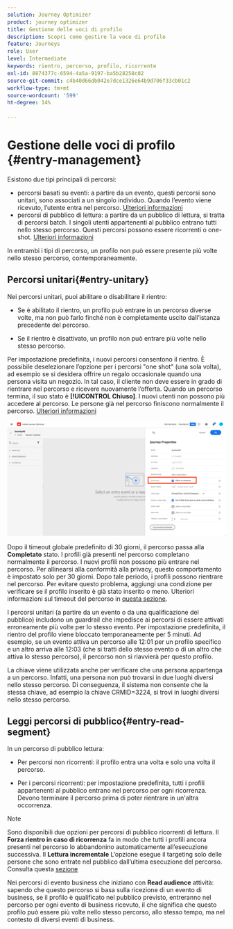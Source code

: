 ```yaml
---
solution: Journey Optimizer
product: journey optimizer
title: Gestione delle voci di profilo
description: Scopri come gestire la voce di profilo
feature: Journeys
role: User
level: Intermediate
keywords: rientro, percorso, profilo, ricorrente
exl-id: 8874377c-6594-4a5a-9197-ba5b28258c02
source-git-commit: c4b40d66db042e7dce1326e64b9d706f33cb01c2
workflow-type: tm+mt
source-wordcount: '599'
ht-degree: 14%

---
```



# Gestione delle voci di profilo {#entry-management}

Esistono due tipi principali di percorsi:

* percorsi basati su eventi: a partire da un evento, questi percorsi sono unitari, sono associati a un singolo individuo. Quando l’evento viene ricevuto, l’utente entra nel percorso. [Ulteriori informazioni](#entry-unitary)
* percorsi di pubblico di lettura: a partire da un pubblico di lettura, si tratta di percorsi batch. I singoli utenti appartenenti al pubblico entrano tutti nello stesso percorso. Questi percorsi possono essere ricorrenti o one-shot. [Ulteriori informazioni](#entry-read-segment)

In entrambi i tipi di percorso, un profilo non può essere presente più volte nello stesso percorso, contemporaneamente.

## Percorsi unitari{#entry-unitary}

Nei percorsi unitari, puoi abilitare o disabilitare il rientro:

* Se è abilitato il rientro, un profilo può entrare in un percorso diverse volte, ma non può farlo finché non è completamente uscito dall’istanza precedente del percorso.

* Se il rientro è disattivato, un profilo non può entrare più volte nello stesso percorso.

Per impostazione predefinita, i nuovi percorsi consentono il rientro. È possibile deselezionare l’opzione per i percorsi &quot;one shot&quot; (una sola volta), ad esempio se si desidera offrire un regalo occasionale quando una persona visita un negozio. In tal caso, il cliente non deve essere in grado di rientrare nel percorso e ricevere nuovamente l’offerta. Quando un percorso termina, il suo stato è **[!UICONTROL Chiuso]**. I nuovi utenti non possono più accedere al percorso. Le persone già nel percorso finiscono normalmente il percorso. [Ulteriori informazioni](journey-gs.md#entrance)

![](assets/journey-re-entrance.png)

Dopo il timeout globale predefinito di 30 giorni, il percorso passa alla **Completato** stato. I profili già presenti nel percorso completano normalmente il percorso. I nuovi profili non possono più entrare nel percorso. Per allinearsi alla conformità alla privacy, questo comportamento è impostato solo per 30 giorni. Dopo tale periodo, i profili possono rientrare nel percorso. Per evitare questo problema, aggiungi una condizione per verificare se il profilo inserito è già stato inserito o meno. Ulteriori informazioni sul timeout del percorso in [questa sezione](journey-gs.md#global_timeout).

<!--
Due to the 30-day journey timeout, when journey re-entrance is not allowed, we cannot make sure the re-entrance blocking will work more than 30 days. Indeed, as we remove all information about persons who entered the journey 30 days after they enter, we cannot know the person entered previously, more than 30 days ago. -->

I percorsi unitari (a partire da un evento o da una qualificazione del pubblico) includono un guardrail che impedisce ai percorsi di essere attivati erroneamente più volte per lo stesso evento. Per impostazione predefinita, il rientro del profilo viene bloccato temporaneamente per 5 minuti. Ad esempio, se un evento attiva un percorso alle 12:01 per un profilo specifico e un altro arriva alle 12:03 (che si tratti dello stesso evento o di un altro che attiva lo stesso percorso), il percorso non si riavvierà per questo profilo.

La chiave viene utilizzata anche per verificare che una persona appartenga a un percorso. Infatti, una persona non può trovarsi in due luoghi diversi nello stesso percorso. Di conseguenza, il sistema non consente che la stessa chiave, ad esempio la chiave CRMID=3224, si trovi in luoghi diversi nello stesso percorso.

## Leggi percorsi di pubblico{#entry-read-segment}

In un percorso di pubblico lettura:

* Per percorsi non ricorrenti: il profilo entra una volta e solo una volta il percorso.

* Per i percorsi ricorrenti: per impostazione predefinita, tutti i profili appartenenti al pubblico entrano nel percorso per ogni ricorrenza. Devono terminare il percorso prima di poter rientrare in un&#39;altra occorrenza.

>[!NOTE]
>
>Sono disponibili due opzioni per percorsi di pubblico ricorrenti di lettura. Il **Forza rientro in caso di ricorrenza** fa in modo che tutti i profili ancora presenti nel percorso lo abbandonino automaticamente all’esecuzione successiva. Il **Lettura incrementale** L’opzione esegue il targeting solo delle persone che sono entrate nel pubblico dall’ultima esecuzione del percorso. Consulta questa [sezione](../building-journeys/read-audience.md#configuring-segment-trigger-activity)

Nei percorsi di evento business che iniziano con **Read audience** attività: sapendo che questo percorso si basa sulla ricezione di un evento di business, se il profilo è qualificato nel pubblico previsto, entreranno nel percorso per ogni evento di business ricevuto, il che significa che questo profilo può essere più volte nello stesso percorso, allo stesso tempo, ma nel contesto di diversi eventi di business.